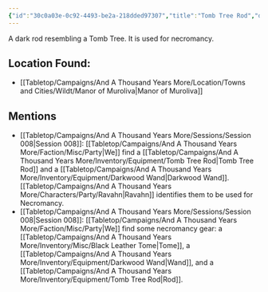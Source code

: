 ```yaml
---
{"id":"30c0a03e-0c92-4493-be2a-218dded97307","title":"Tomb Tree Rod","description":"A dark rod resembling a Tomb Tree. It is used for necromancy.","isInCurrentInventory":true,"isProscribed":true,"amountHeld":1,"causeOfConsumption":"null","publish":true,"date_created":"Friday, April 19th 2024, 4:47:11 pm","date_modified":"Friday, April 19th 2024, 6:22:41 pm","cssclasses":["mado-heading"],"path":"Tabletop/Campaigns/And A Thousand Years More/Inventory/Equipment/Tomb Tree Rod.md","permalink":"/tabletop/campaigns/and-a-thousand-years-more/inventory/equipment/tomb-tree-rod/","PassFrontmatter":true}
---
```



A dark rod resembling a Tomb Tree. It is used for necromancy.

## Location Found:

- [[Tabletop/Campaigns/And A Thousand Years More/Location/Towns and Cities/Wildt/Manor of Muroliva\|Manor of Muroliva]]

## Mentions

- [[Tabletop/Campaigns/And A Thousand Years More/Sessions/Session 008\|Session 008]]: [[Tabletop/Campaigns/And A Thousand Years More/Faction/Misc/Party\|We]] find a [[Tabletop/Campaigns/And A Thousand Years More/Inventory/Equipment/Tomb Tree Rod\|Tomb Tree Rod]] and a [[Tabletop/Campaigns/And A Thousand Years More/Inventory/Equipment/Darkwood Wand\|Darkwood Wand]]. [[Tabletop/Campaigns/And A Thousand Years More/Characters/Party/Ravahn\|Ravahn]] identifies them to be used for Necromancy.
- [[Tabletop/Campaigns/And A Thousand Years More/Sessions/Session 008\|Session 008]]: [[Tabletop/Campaigns/And A Thousand Years More/Faction/Misc/Party\|We]] find some necromancy gear: a [[Tabletop/Campaigns/And A Thousand Years More/Inventory/Misc/Black Leather Tome\|Tome]], a [[Tabletop/Campaigns/And A Thousand Years More/Inventory/Equipment/Darkwood Wand\|Wand]], and a [[Tabletop/Campaigns/And A Thousand Years More/Inventory/Equipment/Tomb Tree Rod\|Rod]].

